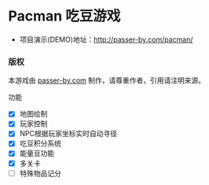 # Pacman 吃豆游戏

- 项目演示(DEMO)地址：http://passer-by.com/pacman/

### 版权
本游戏由 [passer-by.com](http://passer-by.com/) 制作，请尊重作者，引用请注明来源。

功能

- [x] 地图绘制
- [x] 玩家控制
- [x] NPC根据玩家坐标实时自动寻径
- [x] 吃豆积分系统
- [x] 能量豆功能
- [x] 多关卡
- [ ] 特殊物品记分